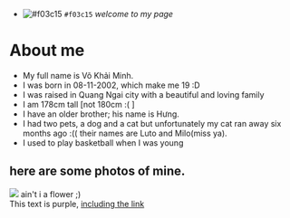 - ![#f03c15](https://via.placeholder.com/15/f03c15/000000?text=+) `#f03c15`
*welcome to my page*
# About me 
   - My full name is Võ Khải Minh.
   - I was born in 08-11-2002, which make me 19 :D
   - I was raised in Quang Ngai city with a beautiful and loving family
   - I am 178cm tall [not 180cm :( ]
   - I have an older brother; his name is Hưng.
   - I had two pets, a dog and a cat but unfortunately my cat ran away six months ago :(( their names are Luto and Milo(miss ya). 
   - I used to play basketball when I was young
## here are some photos of mine.
<img src="https://scontent.fdad2-1.fna.fbcdn.net/v/t1.0-9/42369854_528466587615971_6200007019462656000_n.jpg?_nc_cat=107&ccb=2&_nc_sid=09cbfe&_nc_ohc=J5H9erwWI8sAX9q_y7g&_nc_ht=scontent.fdad2-1.fna&oh=3589eb25ea2374f82b85e4fa0e30b4bf&oe=60069747">
ain't i a flower ;)

<div class="text-purple">
  This text is purple, <a href="#" class="text-inherit">including the link</a>
</div>
  
   
